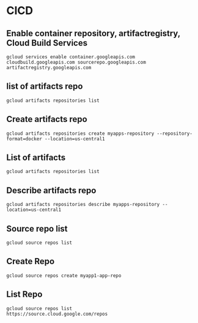 # CICD 

## Enable container repository, artifactregistry, Cloud Build Services

	gcloud services enable container.googleapis.com cloudbuild.googleapis.com sourcerepo.googleapis.com artifactregistry.googleapis.com

## list of artifacts repo

	gcloud artifacts repositories list

## Create artifacts repo 
	
	gcloud artifacts repositories create myapps-repository --repository-format=docker --location=us-central1 

## List of artifacts

	gcloud artifacts repositories list

## Describe artifacts repo

	gcloud artifacts repositories describe myapps-repository --location=us-central1

## Source repo list 

	gcloud source repos list

## Create Repo

	gcloud source repos create myapp1-app-repo

## List Repo 

	gcloud source repos list
	https://source.cloud.google.com/repos
	
	